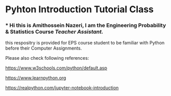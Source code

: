 # Pyhton Introduction Tutorial Class

 ### * Hi this is Amithossein Nazeri, I am the Engineering Probability & Statistics Course *Teacher Assistant.*
 
 this respositry is provided for EPS course student to be familiar with Python before their Computer Assignments.
 
 Please also check following references:
 
https://www.w3schools.com/python/default.asp

https://www.learnpython.org

https://realpython.com/jupyter-notebook-introduction
